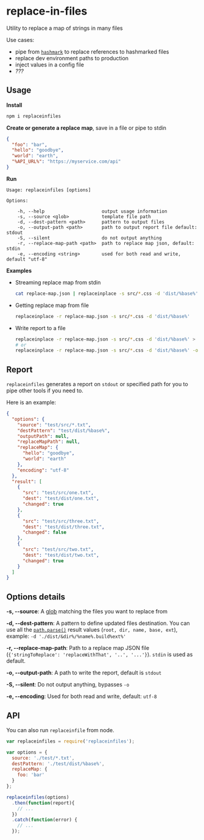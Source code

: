 # replace-in-files

Utility to replace a map of strings in many files

Use cases:

* pipe from [`hashmark`](https://github.com/keithamus/hashmark) to replace references to hashmarked files
* replace dev environment paths to production
* inject values in a config file
* _???_


## Usage

**Install**

```sh
npm i replaceinfiles
```

**Create or generate a replace map**, save in a file or pipe to stdin

```json
{
  "foo": "bar",
  "hello": "goodbye",
  "world": "earth",
  "%API_URL%": "https://myservice.com/api"
}
```

**Run**

```
Usage: replaceinfiles [options]

Options:

    -h, --help                     output usage information
    -s, --source <glob>            template file path
    -d, --dest-pattern <path>      pattern to output files
    -o, --output-path <path>       path to output report file default: stdout
    -S, --silent                   do not output anything
    -r, --replace-map-path <path>  path to replace map json, default: stdin
    -e, --encoding <string>        used for both read and write, default "utf-8"
```

**Examples**

* Streaming replace map from stdin
  
  ```sh
  cat replace-map.json | replaceinplace -s src/*.css -d 'dist/%base%'
  ```
* Getting replace map from file
  
  ```sh
  replaceinplace -r replace-map.json -s src/*.css -d 'dist/%base%'
  ```
* Write report to a file
  
  ```sh
  replaceinplace -r replace-map.json -s src/*.css -d 'dist/%base%' > report.json
  # or
  replaceinplace -r replace-map.json -s src/*.css -d 'dist/%base%' -o report.json
  ```

## Report

`replaceinfiles` generates a report on `stdout` or specified path for you to pipe other tools if you need to.

Here is an example:

```json
{
  "options": {
    "source": "test/src/*.txt",
    "destPattern": "test/dist/%base%",
    "outputPath": null,
    "replaceMapPath": null,
    "replaceMap": {
      "hello": "goodbye",
      "world": "earth"
    },
    "encoding": "utf-8"
  },
  "result": [
    {
      "src": "test/src/one.txt",
      "dest": "test/dist/one.txt",
      "changed": true
    },
    {
      "src": "test/src/three.txt",
      "dest": "test/dist/three.txt",
      "changed": false
    },
    {
      "src": "test/src/two.txt",
      "dest": "test/dist/two.txt",
      "changed": true
    }
  ]
}
```

## Options details

**-s, --source**: A [glob](https://github.com/isaacs/node-glob) matching the files you want to replace from

**-d, --dest-pattern**: A pattern to define updated files destination. You can use all the [`path.parse()`](https://nodejs.org/api/path.html#path_path_parse_pathstring) result values (`root, dir, name, base, ext`), example: `-d './dist/&dir%/%name%.build%ext%'`

**-r, --replace-map-path**: Path to a replace map JSON file (`{'stringToReplace': 'replaceWithThat', '..', '...'}`). `stdin` is used as default.

**-o, --output-path**: A path to write the report, default is `stdout`

**-S, --silent**: Do not output anything, bypasses `-o`

**-e, --encoding**: Used for both read and write, default: `utf-8`

## API

You can also run `replaceinfile` from node.

```js
var replaceinfiles = require('replaceinfiles');

var options = {
  source: './test/*.txt',
  destPattern: './test/dist/%base%',
  replaceMap: {
    foo: 'bar'
  }
};

replaceinfiles(options)
  .then(function(report){
    // ...
  })
  .catch(function(error) {
    // ...
  });
```
